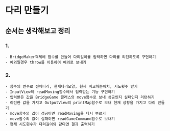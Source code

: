 # 다리 만들기

## 순서는 생각해보고 정리

### 1.
    - BridgeMaker객체에 함수를 만들어 다리길이를 입력하면 다리를 리턴하도록 구현하기
    - 예외일경우 throw를 이용하여 예외로 보내기
### 2.
    - 함수의 변수로 전체다리, 현재다리모양, 현재 비교하는위치, 시도횟수 받기
    - InputView의 readMoving함수에서 입력받는 기능 구현하기
    - 입력받은 값을 BridgeGame 클래스의 move함수로 보내 성공인지 실패인지 리턴하기
    - 리턴한 값을 가지고 OutputView의 printMap함수로 보내 현재 상황을 가지고 다리 만들기
    - move함수의 값이 성공이면 readMoving을 다시 부르기
    - move함수의 값이 실패이면 readGameCommand함수로 보내기
    - 현재 시도횟수가 다리길이와 같다면 결과 출력하기
